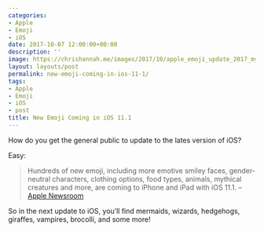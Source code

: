 ```yaml
---
categories:
- Apple
- Emoji
- iOS
date: 2017-10-07 12:00:00+00:00
description: ''
image: https://chrishannah.me/images/2017/10/apple_emoji_update_2017_mystical-1.jpg
layout: layouts/post
permalink: new-emoji-coming-in-ios-11-1/
tags:
- Apple
- Emoji
- iOS
- post
title: New Emoji Coming in iOS 11.1
---
```


<div class="kg-card-markdown">
<p><!-- link[https://www.apple.com/newsroom/2017/10/apple-reveals-new-emoji-coming-to-iphone-and-ipad-including-i-love-you/] --></p>
<p>How do you get the general public to update to the lates version of iOS?</p>
<p>Easy:</p>
<blockquote><p>Hundreds of new emoji, including more emotive smiley faces, gender-neutral characters, clothing options, food types, animals, mythical creatures and more, are coming to iPhone and iPad with iOS 11.1. &#8211; <a href="https://www.apple.com/newsroom/2017/10/apple-reveals-new-emoji-coming-to-iphone-and-ipad-including-i-love-you/">Apple Newsroom</a></p></blockquote>
<p>So in the next update to iOS, you&#8217;ll find mermaids, wizards, hedgehogs, giraffes, vampires, brocolli, and some more!</p>
</div>
